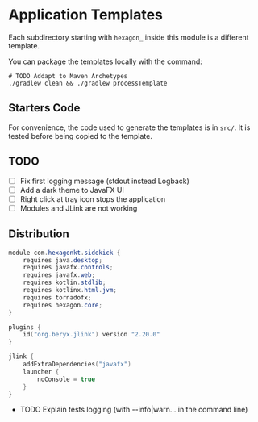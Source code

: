 
# Application Templates

Each subdirectory starting with `hexagon_` inside this module is a different template.

You can package the templates locally with the command:

    # TODO Addapt to Maven Archetypes
    ./gradlew clean && ./gradlew processTemplate

## Starters Code

For convenience, the code used to generate the templates is in `src/`. It is tested before being
copied to the template.

## TODO
- [ ] Fix first logging message (stdout instead Logback)
- [ ] Add a dark theme to JavaFX UI
- [ ] Right click at tray icon stops the application
- [ ] Modules and JLink are not working

## Distribution

```java
module com.hexagonkt.sidekick {
    requires java.desktop;
    requires javafx.controls;
    requires javafx.web;
    requires kotlin.stdlib;
    requires kotlinx.html.jvm;
    requires tornadofx;
    requires hexagon.core;
}
```

```kotlin
plugins {
    id("org.beryx.jlink") version "2.20.0"
}

jlink {
    addExtraDependencies("javafx")
    launcher {
        noConsole = true
    }
}
```

* TODO Explain tests logging (with --info|warn... in the command line)

